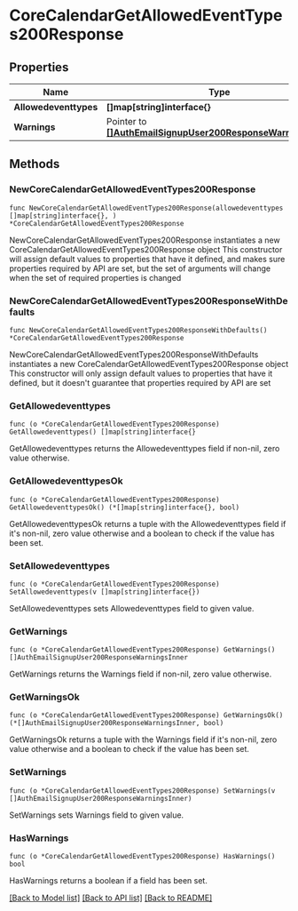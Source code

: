 # CoreCalendarGetAllowedEventTypes200Response

## Properties

Name | Type | Description | Notes
------------ | ------------- | ------------- | -------------
**Allowedeventtypes** | **[]map[string]interface{}** |  | 
**Warnings** | Pointer to [**[]AuthEmailSignupUser200ResponseWarningsInner**](AuthEmailSignupUser200ResponseWarningsInner.md) |  | [optional] 

## Methods

### NewCoreCalendarGetAllowedEventTypes200Response

`func NewCoreCalendarGetAllowedEventTypes200Response(allowedeventtypes []map[string]interface{}, ) *CoreCalendarGetAllowedEventTypes200Response`

NewCoreCalendarGetAllowedEventTypes200Response instantiates a new CoreCalendarGetAllowedEventTypes200Response object
This constructor will assign default values to properties that have it defined,
and makes sure properties required by API are set, but the set of arguments
will change when the set of required properties is changed

### NewCoreCalendarGetAllowedEventTypes200ResponseWithDefaults

`func NewCoreCalendarGetAllowedEventTypes200ResponseWithDefaults() *CoreCalendarGetAllowedEventTypes200Response`

NewCoreCalendarGetAllowedEventTypes200ResponseWithDefaults instantiates a new CoreCalendarGetAllowedEventTypes200Response object
This constructor will only assign default values to properties that have it defined,
but it doesn't guarantee that properties required by API are set

### GetAllowedeventtypes

`func (o *CoreCalendarGetAllowedEventTypes200Response) GetAllowedeventtypes() []map[string]interface{}`

GetAllowedeventtypes returns the Allowedeventtypes field if non-nil, zero value otherwise.

### GetAllowedeventtypesOk

`func (o *CoreCalendarGetAllowedEventTypes200Response) GetAllowedeventtypesOk() (*[]map[string]interface{}, bool)`

GetAllowedeventtypesOk returns a tuple with the Allowedeventtypes field if it's non-nil, zero value otherwise
and a boolean to check if the value has been set.

### SetAllowedeventtypes

`func (o *CoreCalendarGetAllowedEventTypes200Response) SetAllowedeventtypes(v []map[string]interface{})`

SetAllowedeventtypes sets Allowedeventtypes field to given value.


### GetWarnings

`func (o *CoreCalendarGetAllowedEventTypes200Response) GetWarnings() []AuthEmailSignupUser200ResponseWarningsInner`

GetWarnings returns the Warnings field if non-nil, zero value otherwise.

### GetWarningsOk

`func (o *CoreCalendarGetAllowedEventTypes200Response) GetWarningsOk() (*[]AuthEmailSignupUser200ResponseWarningsInner, bool)`

GetWarningsOk returns a tuple with the Warnings field if it's non-nil, zero value otherwise
and a boolean to check if the value has been set.

### SetWarnings

`func (o *CoreCalendarGetAllowedEventTypes200Response) SetWarnings(v []AuthEmailSignupUser200ResponseWarningsInner)`

SetWarnings sets Warnings field to given value.

### HasWarnings

`func (o *CoreCalendarGetAllowedEventTypes200Response) HasWarnings() bool`

HasWarnings returns a boolean if a field has been set.


[[Back to Model list]](../README.md#documentation-for-models) [[Back to API list]](../README.md#documentation-for-api-endpoints) [[Back to README]](../README.md)


